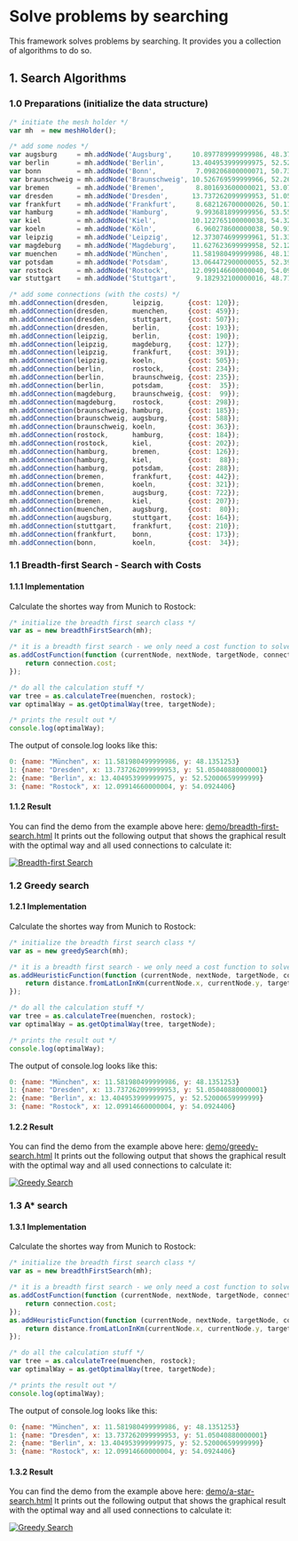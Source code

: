 # Solve problems by searching

This framework solves problems by searching. It provides you a collection of algorithms to do so.

## 1. Search Algorithms

### 1.0 Preparations (initialize the data structure)

```javascript
/* initiate the mesh holder */
var mh  = new meshHolder();

/* add some nodes */
var augsburg     = mh.addNode('Augsburg',     10.897789999999986, 48.37054490000000);
var berlin       = mh.addNode('Berlin',       13.404953999999975, 52.52000659999999);
var bonn         = mh.addNode('Bonn',          7.098206800000071, 50.73743000000000);
var braunschweig = mh.addNode('Braunschweig', 10.526769599999966, 52.26887360000000);
var bremen       = mh.addNode('Bremen',        8.801693600000021, 53.07929619999999);
var dresden      = mh.addNode('Dresden',      13.737262099999953, 51.05040880000001);
var frankfurt    = mh.addNode('Frankfurt',     8.682126700000026, 50.11092209999999);
var hamburg      = mh.addNode('Hamburg',       9.993681899999956, 53.55108460000000);
var kiel         = mh.addNode('Kiel',         10.122765100000038, 54.32329270000000);
var koeln        = mh.addNode('Köln',          6.960278600000038, 50.93753100000000);
var leipzig      = mh.addNode('Leipzig',      12.373074699999961, 51.33969550000000);
var magdeburg    = mh.addNode('Magdeburg',    11.627623699999958, 52.12053330000000);
var muenchen     = mh.addNode('München',      11.581980499999986, 48.13512530000000);
var potsdam      = mh.addNode('Potsdam',      13.064472900000055, 52.39056890000000);
var rostock      = mh.addNode('Rostock',      12.099146600000040, 54.09244060000000);
var stuttgart    = mh.addNode('Stuttgart',     9.182932100000016, 48.77584590000000);

/* add some connections (with the costs) */
mh.addConnection(dresden,      leipzig,      {cost: 120});
mh.addConnection(dresden,      muenchen,     {cost: 459});
mh.addConnection(dresden,      stuttgart,    {cost: 507});
mh.addConnection(dresden,      berlin,       {cost: 193});
mh.addConnection(leipzig,      berlin,       {cost: 190});
mh.addConnection(leipzig,      magdeburg,    {cost: 127});
mh.addConnection(leipzig,      frankfurt,    {cost: 391});
mh.addConnection(leipzig,      koeln,        {cost: 505});
mh.addConnection(berlin,       rostock,      {cost: 234});
mh.addConnection(berlin,       braunschweig, {cost: 235});
mh.addConnection(berlin,       potsdam,      {cost:  35});
mh.addConnection(magdeburg,    braunschweig, {cost:  99});
mh.addConnection(magdeburg,    rostock,      {cost: 298});
mh.addConnection(braunschweig, hamburg,      {cost: 185});
mh.addConnection(braunschweig, augsburg,     {cost: 588});
mh.addConnection(braunschweig, koeln,        {cost: 363});
mh.addConnection(rostock,      hamburg,      {cost: 184});
mh.addConnection(rostock,      kiel,         {cost: 202});
mh.addConnection(hamburg,      bremen,       {cost: 126});
mh.addConnection(hamburg,      kiel,         {cost:  88});
mh.addConnection(hamburg,      potsdam,      {cost: 288});
mh.addConnection(bremen,       frankfurt,    {cost: 442});
mh.addConnection(bremen,       koeln,        {cost: 321});
mh.addConnection(bremen,       augsburg,     {cost: 722});
mh.addConnection(bremen,       kiel,         {cost: 207});
mh.addConnection(muenchen,     augsburg,     {cost:  80});
mh.addConnection(augsburg,     stuttgart,    {cost: 164});
mh.addConnection(stuttgart,    frankfurt,    {cost: 210});
mh.addConnection(frankfurt,    bonn,         {cost: 173});
mh.addConnection(bonn,         koeln,        {cost:  34});
```

### 1.1 Breadth-first Search - Search with Costs

#### 1.1.1 Implementation

Calculate the shortes way from Munich to Rostock:

```javascript
/* initialize the breadth first search class */
var as = new breadthFirstSearch(mh);

/* it is a breadth first search - we only need a cost function to solve this problem */
as.addCostFunction(function (currentNode, nextNode, targetNode, connection) {
    return connection.cost;
});

/* do all the calculation stuff */
var tree = as.calculateTree(muenchen, rostock);
var optimalWay = as.getOptimalWay(tree, targetNode);

/* prints the result out */
console.log(optimalWay);
```

The output of console.log looks like this:

```javascript
0: {name: "München", x: 11.581980499999986, y: 48.1351253}
1: {name: "Dresden", x: 13.737262099999953, y: 51.05040880000001}
2: {name: "Berlin", x: 13.404953999999975, y: 52.52000659999999}
3: {name: "Rostock", x: 12.09914660000004, y: 54.0924406}
```

#### 1.1.2 Result

You can find the demo from the example above here: [demo/breadth-first-search.html](demo/breadth-first-search.html) It prints out the following output that shows the graphical result with the optimal way and all used connections to calculate it:

[![Breadth-first Search](/images/breadth-first-search.png)](/images/breadth-first-search.png)


### 1.2 Greedy search

#### 1.2.1 Implementation

Calculate the shortes way from Munich to Rostock:

```javascript
/* initialize the breadth first search class */
var as = new greedySearch(mh);

/* it is a breadth first search - we only need a cost function to solve this problem */
as.addHeuristicFunction(function (currentNode, nextNode, targetNode, connection) {
    return distance.fromLatLonInKm(currentNode.x, currentNode.y, targetNode.x, targetNode.y);
});

/* do all the calculation stuff */
var tree = as.calculateTree(muenchen, rostock);
var optimalWay = as.getOptimalWay(tree, targetNode);

/* prints the result out */
console.log(optimalWay);
```

The output of console.log looks like this:

```javascript
0: {name: "München", x: 11.581980499999986, y: 48.1351253}
1: {name: "Dresden", x: 13.737262099999953, y: 51.05040880000001}
2: {name: "Berlin", x: 13.404953999999975, y: 52.52000659999999}
3: {name: "Rostock", x: 12.09914660000004, y: 54.0924406}
```

#### 1.2.2 Result

You can find the demo from the example above here: [demo/greedy-search.html](demo/greedy-search.html) It prints out the following output that shows the graphical result with the optimal way and all used connections to calculate it:

[![Greedy Search](/images/greedy-search.png)](/images/greedy-search.png)

### 1.3 A* search

#### 1.3.1 Implementation

Calculate the shortes way from Munich to Rostock:

```javascript
/* initialize the breadth first search class */
var as = new breadthFirstSearch(mh);

/* it is a breadth first search - we only need a cost function to solve this problem */
as.addCostFunction(function (currentNode, nextNode, targetNode, connection) {
    return connection.cost;
});
as.addHeuristicFunction(function (currentNode, nextNode, targetNode, connection) {
    return distance.fromLatLonInKm(currentNode.x, currentNode.y, targetNode.x, targetNode.y);
});

/* do all the calculation stuff */
var tree = as.calculateTree(muenchen, rostock);
var optimalWay = as.getOptimalWay(tree, targetNode);

/* prints the result out */
console.log(optimalWay);
```

The output of console.log looks like this:

```javascript
0: {name: "München", x: 11.581980499999986, y: 48.1351253}
1: {name: "Dresden", x: 13.737262099999953, y: 51.05040880000001}
2: {name: "Berlin", x: 13.404953999999975, y: 52.52000659999999}
3: {name: "Rostock", x: 12.09914660000004, y: 54.0924406}
```

#### 1.3.2 Result

You can find the demo from the example above here: [demo/a-star-search.html](demo/a-star-search.html) It prints out the following output that shows the graphical result with the optimal way and all used connections to calculate it:

[![Greedy Search](/images/a-star-search.png)](/images/a-star-search.png)
